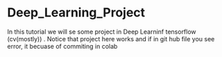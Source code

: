 # Deep_Learning_Project
In this tutorial we will se some project in Deep Learninf tensorflow (cv(mostly)) . 
Notice that project here  works and if in git hub file you see error, it becuase of commiting in colab
